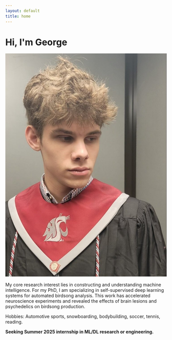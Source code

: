 ```yaml
---
layout: default
title: home
---
```


# Hi, I'm George

![George Vengrovski](/assets/images/IMG_8808.jpg)

My core research interest lies in constructing and understanding machine intelligence. For my PhD, I am specializing in self-supervised deep learning systems for automated birdsong analysis. This work has accelerated neuroscience experiments and revealed the effects of brain lesions and psychedelics on birdsong production.

Hobbies: Automotive sports, snowboarding, bodybuilding, soccer, tennis, reading. 

**Seeking Summer 2025 internship in ML/DL research or engineering.**

